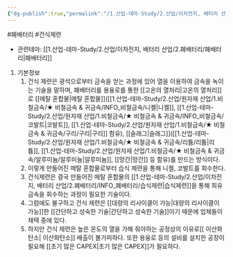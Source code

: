 ```yaml
---
{"dg-publish":true,"permalink":"/1.산업-테마-Study/2.산업/이차전지, 배터리 산업/2.폐배터리/INFO_폐배터리/건식제련/","created":"2024-11-20T21:02:27.594+09:00","updated":"2025-06-26T16:41:07.213+09:00"}
---
```


 #폐배터리 #건식제련

- 관련테마: [[1.산업-테마-Study/2.산업/이차전지, 배터리 산업/2.폐배터리/폐배터리\|폐배터리]]

1. 기본정보
	1. 건식 제련은 광석으로부터 금속을 얻는 과정에 있어 열을 이용하여 금속을 녹이는 기술을 말하며, 폐배터리를 용융로를 통한 [[고온의 열처리\|고온의 열처리]]로 [[메탈 혼합물\|메탈 혼합물]]([[1.산업-테마-Study/2.산업/원자재 산업/1.비철금속/★ 비철금속 & 귀금속/INFO_비철금속/니켈\|니켈]], [[1.산업-테마-Study/2.산업/원자재 산업/1.비철금속/★ 비철금속 & 귀금속/INFO_비철금속/코발트\|코발트]], [[1.산업-테마-Study/2.산업/원자재 산업/1.비철금속/★ 비철금속 & 귀금속/구리/구리\|구리]] 함유), [[슬래그\|슬래그]]([[1.산업-테마-Study/2.산업/원자재 산업/1.비철금속/★ 비철금속 & 귀금속/리튬/리튬\|리튬]], [[1.산업-테마-Study/2.산업/원자재 산업/1.비철금속/★ 비철금속 & 귀금속/알루미늄/알루미늄\|알루미늄]], [[망간\|망간]] 등 함유)를 만드는 방식이다. 
	2. 이렇게 만들어진 메탈 혼합물로부터 습식 제련을 통해 니켈, 코발트를 회수한다. 
	3. 건식제련은 결국 만들어진 메탈 혼합물의 [[1.산업-테마-Study/2.산업/이차전지, 배터리 산업/2.폐배터리/INFO_폐배터리/습식제련\|습식제련]]을 통해 희유 금속을 회수하는 과정이 필요한 기술이다.
	4. 그럼에도 불구하고 건식 제련은 [[대량의 리사이클이 가능\|대량의 리사이클이 가능]]한 [[간단하고 성숙한 기술\|간단하고 성숙한 기술]]이기 때문에 업체들이 채택 중에 있다. 
	5. 하지만 건식 제련은 높은 온도의 열을 가해 줘야하는 공정상의 이유로[[ 이산화탄소\| 이산화탄소]] 배출이 불가피하다. 또한 용융로 등의 설비를 설치한 공장이 필요해 [[초기 많은 CAPEX\|초기 많은 CAPEX]]가 필요하다.